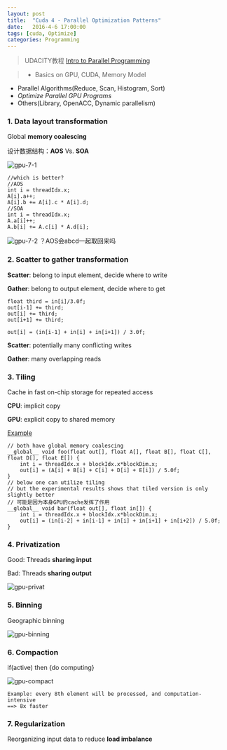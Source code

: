 ```yaml
---
layout: post
title:  "Cuda 4 - Parallel Optimization Patterns"
date:   2016-4-6 17:00:00
tags: [cuda, Optimize]
categories: Programming
---
```


> UDACITY教程 [Intro to Parallel Programming][link]

> * Basics on GPU, CUDA, Memory Model
  * Parallel Algorithms(Reduce, Scan, Histogram, Sort)
  * *Optimize Parallel GPU Programs*
  * Others(Library, OpenACC, Dynamic parallelism)

[link]: https://www.udacity.com/wiki/cs344

### 1. Data layout transformation
Global **memory coalescing**

设计数据结构：**AOS** Vs. **SOA**

![gpu-7-1](http://7xno5y.com1.z0.glb.clouddn.com/gpu-7-1.png)

```
//which is better?
//AOS
int i = threadIdx.x;
A[i].a++;
A[i].b += A[i].c * A[i].d;
//SOA
int i = threadIdx.x;
A.a[i]++;
A.b[i] += A.c[i] * A.d[i];
```

![gpu-7-2](http://7xno5y.com1.z0.glb.clouddn.com/gpu-7-2.png)
？AOS会abcd一起取回来吗

### 2. Scatter to gather transformation
**Scatter**: belong to input element, decide where to write

**Gather**: belong to output element, decide where to get

```
float third = in[i]/3.0f;
out[i-1] += third;
out[i] += third;
out[i+1] += third;

out[i] = (in[i-1] + in[i] + in[i+1]) / 3.0f;
```

**Scatter**: potentially many conflicting writes

**Gather**: many overlapping reads

### 3. Tiling
Cache in fast on-chip storage for repeated access

**CPU**: implicit copy

**GPU**: explicit copy to shared memory

[Example](https://github.com/wykvictor/cs344-udacity/blob/master/Lesson%20Code%20Snippets/Lesson%207%20Code%20Snippets/tiling/tiling.cu)

```
// both have global memory coalescing
__global__ void foo(float out[], float A[], float B[], float C[], float D[], float E[]) {
	int i = threadIdx.x + blockIdx.x*blockDim.x; 
	out[i] = (A[i] + B[i] + C[i] + D[i] + E[i]) / 5.0f;
}
// below one can utilize tiling
// but the experimental results shows that tiled version is only slightly better
// 可能是因为本身GPU的cache发挥了作用
__global__ void bar(float out[], float in[]) {
	int i = threadIdx.x + blockIdx.x*blockDim.x; 
	out[i] = (in[i-2] + in[i-1] + in[i] + in[i+1] + in[i+2]) / 5.0f;
}
```

### 4. Privatization 
Good: Threads **sharing input**

Bad: Threads **sharing output**

![gpu-privat](http://7xno5y.com1.z0.glb.clouddn.com/gpu-privat.png)

### 5. Binning
Geographic binning

![gpu-binning](http://7xno5y.com1.z0.glb.clouddn.com/gpu-binning.png)

### 6. Compaction
if(active) then {do computing}

![gpu-compact](http://7xno5y.com1.z0.glb.clouddn.com/gpu-compact.png)

```
Example: every 8th element will be processed, and computation-intensive
==> 8x faster
```

### 7. Regularization
Reorganizing input data to reduce **load imbalance**